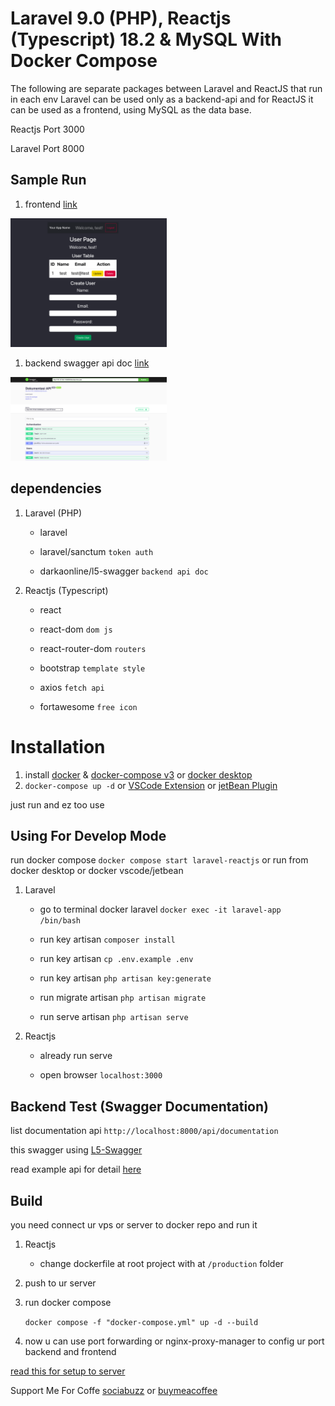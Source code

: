 # Laravel 9.0 (PHP), Reactjs (Typescript) 18.2 & MySQL With Docker Compose

The following are separate packages between Laravel and ReactJS that run in each env
Laravel can be used only as a backend-api and for ReactJS it can be used as a frontend, using MySQL as the data base.

Reactjs Port 3000

Laravel Port 8000

## Sample Run

1. frontend [link](http://103.127.96.143:3000/)

<img src="./assets/images/1.png" width="250">

1. backend swagger api doc [link](http://103.127.96.143:8000/api/documentation)

<img src="./assets/images/2.png" width="250">


## dependencies

1. Laravel (PHP)

    - laravel

    - laravel/sanctum `token auth`

    - darkaonline/l5-swagger `backend api doc`

1. Reactjs (Typescript)

    - react

    - react-dom `dom js`

    - react-router-dom `routers`

    - bootstrap `template style`

    - axios `fetch api`

    - fortawesome `free icon`



# Installation

1.  install [docker](https://docs.docker.com/engine/) & [docker-compose v3](https://docs.docker.com/compose/compose-file/compose-file-v3/) or [docker desktop](https://www.docker.com/get-started/)
1. `docker-compose up -d` or [VSCode Extension](https://github.com/microsoft/vscode-docker) or [jetBean Plugin](https://plugins.jetbrains.com/plugin/7724-docker)

just run and ez too use


## Using For Develop Mode

run docker compose
`docker compose start laravel-reactjs` or run from docker desktop or docker vscode/jetbean

1. Laravel

    - go to terminal docker laravel `docker exec -it laravel-app /bin/bash`

    - run key artisan `composer install`

    - run key artisan `cp .env.example .env`

    - run key artisan `php artisan key:generate`

    - run migrate artisan `php artisan migrate`

    - run serve artisan `php artisan serve`

1. Reactjs

    - already run serve

    - open browser `localhost:3000`

## Backend Test (Swagger Documentation)


list documentation api `http://localhost:8000/api/documentation`

this swagger using [L5-Swagger](https://github.com/DarkaOnLine/L5-Swagger)

read example api for detail [here](https://github.com/zircote/swagger-php/tree/master/Examples/petstore-3.0)


## Build

you need connect ur vps or server to docker repo and run it

1. Reactjs

    - change dockerfile at root project with at `/production` folder

1. push to ur server

1. run docker compose

    `docker compose -f "docker-compose.yml" up -d --build `

1. now u can use port forwarding or nginx-proxy-manager to config ur port backend and frontend

[read this for setup to server](https://github.com/NginxProxyManager/nginx-proxy-manager)


Support Me For Coffe [sociabuzz](https://sociabuzz.com/hadit120/tribe) or [buymeacoffee](https://www.buymeacoffee.com/had12)